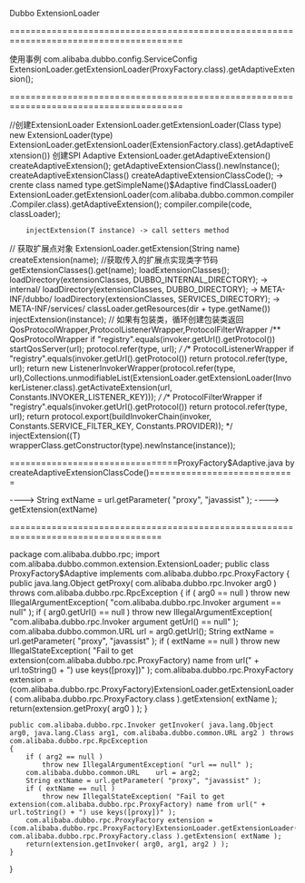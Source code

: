 

Dubbo ExtensionLoader

=======================================================================================

使用事例
com.alibaba.dubbo.config.ServiceConfig<T>
ExtensionLoader.getExtensionLoader(ProxyFactory.class).getAdaptiveExtension();


=======================================================================================

//创建ExtensionLoader
ExtensionLoader.getExtensionLoader(Class<T> type)
	new ExtensionLoader<T>(type)
		ExtensionLoader.getExtensionLoader(ExtensionFactory.class).getAdaptiveExtension())
创建SPI Adaptive
ExtensionLoader.getAdaptiveExtension()
	createAdaptiveExtension();
		getAdaptiveExtensionClass().newInstance();
			createAdaptiveExtensionClass()
				createAdaptiveExtensionClassCode();	-> crente class named type.getSimpleName()$Adaptive
				findClassLoader()
				ExtensionLoader.getExtensionLoader(com.alibaba.dubbo.common.compiler.Compiler.class).getAdaptiveExtension();
				compiler.compile(code, classLoader);

		injectExtension(T instance)	-> call setters method


// 获取扩展点对象
ExtensionLoader.getExtension(String name)
	createExtension(name);
		//获取传入的扩展点实现类字节码
		getExtensionClasses().get(name);
			loadExtensionClasses();
				loadDirectory(extensionClasses, DUBBO_INTERNAL_DIRECTORY);	-> internal/
		        loadDirectory(extensionClasses, DUBBO_DIRECTORY);			-> META-INF/dubbo/
		        loadDirectory(extensionClasses, SERVICES_DIRECTORY);		-> META-INF/services/
		        	classLoader.getResources(dir + type.getName())
		injectExtension(instance);
		// 如果有包装类，循环创建包装类返回 QosProtocolWrapper,ProtocolListenerWrapper,ProtocolFilterWrapper
		/**	QosProtocolWrapper
			if "registry".equals(invoker.getUrl().getProtocol()) startQosServer(url);
			protocol.refer(type, url);
		*/
		/** ProtocolListenerWrapper
			if "registry".equals(invoker.getUrl().getProtocol()) return protocol.refer(type, url);
			return new ListenerInvokerWrapper<T>(protocol.refer(type, url),Collections.unmodifiableList(ExtensionLoader.getExtensionLoader(InvokerListener.class).getActivateExtension(url, Constants.INVOKER_LISTENER_KEY)));
		*/
		/** ProtocolFilterWrapper
			if "registry".equals(invoker.getUrl().getProtocol()) return protocol.refer(type, url);
			return protocol.export(buildInvokerChain(invoker, Constants.SERVICE_FILTER_KEY, Constants.PROVIDER));
		*/
		injectExtension((T) wrapperClass.getConstructor(type).newInstance(instance));

		

================================ProxyFactory$Adaptive.java by createAdaptiveExtensionClassCode()============================

----> String extName = url.getParameter( "proxy", "javassist" );
----> getExtension(extName)

===================================================================================

package com.alibaba.dubbo.rpc;
import com.alibaba.dubbo.common.extension.ExtensionLoader;
public class ProxyFactory$Adaptive implements com.alibaba.dubbo.rpc.ProxyFactory {
	public java.lang.Object getProxy( com.alibaba.dubbo.rpc.Invoker arg0 ) throws com.alibaba.dubbo.rpc.RpcException
	{
		if ( arg0 == null )
			throw new IllegalArgumentException( "com.alibaba.dubbo.rpc.Invoker argument == null" );
		if ( arg0.getUrl() == null )
			throw new IllegalArgumentException( "com.alibaba.dubbo.rpc.Invoker argument getUrl() == null" );
		com.alibaba.dubbo.common.URL	url	= arg0.getUrl();
		String extName = url.getParameter( "proxy", "javassist" );
		if ( extName == null )
			throw new IllegalStateException( "Fail to get extension(com.alibaba.dubbo.rpc.ProxyFactory) name from url(" + url.toString() + ") use keys([proxy])" );
		com.alibaba.dubbo.rpc.ProxyFactory extension = (com.alibaba.dubbo.rpc.ProxyFactory)ExtensionLoader.getExtensionLoader( com.alibaba.dubbo.rpc.ProxyFactory.class ).getExtension( extName );
		return(extension.getProxy( arg0 ) );
	}


	public com.alibaba.dubbo.rpc.Invoker getInvoker( java.lang.Object arg0, java.lang.Class arg1, com.alibaba.dubbo.common.URL arg2 ) throws com.alibaba.dubbo.rpc.RpcException
	{
		if ( arg2 == null )
			throw new IllegalArgumentException( "url == null" );
		com.alibaba.dubbo.common.URL	url	= arg2;
		String extName = url.getParameter( "proxy", "javassist" );
		if ( extName == null )
			throw new IllegalStateException( "Fail to get extension(com.alibaba.dubbo.rpc.ProxyFactory) name from url(" + url.toString() + ") use keys([proxy])" );
		com.alibaba.dubbo.rpc.ProxyFactory extension = (com.alibaba.dubbo.rpc.ProxyFactory)ExtensionLoader.getExtensionLoader( com.alibaba.dubbo.rpc.ProxyFactory.class ).getExtension( extName );
		return(extension.getInvoker( arg0, arg1, arg2 ) );
	}
}

